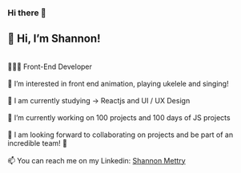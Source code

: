 ### Hi there 👋

<h2> 💞️  Hi, I’m Shannon! </h2><br>
👩🏻‍💻  Front-End Developer <br>
<br>
👀 I’m interested in front end animation, playing ukelele and singing! <br>
<br>
🌱 I am currently studying -> Reactjs and UI / UX Design <br>
<br>
🔭 I’m currently working on 100 projects and 100 days of JS projects <br>
<br>
💞️ I am looking forward to collaborating on projects and be part of an incredible team! 👏 <br>
<br>
📫 You can reach me on my Linkedin: <a href="https://www.linkedin.com/in/shannon-mettry/">Shannon Mettry</a> 
